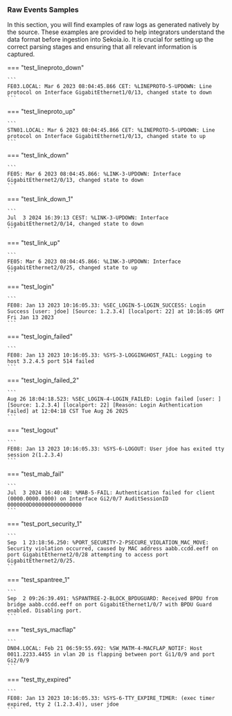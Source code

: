 
### Raw Events Samples

In this section, you will find examples of raw logs as generated natively by the source. These examples are provided to help integrators understand the data format before ingestion into Sekoia.io. It is crucial for setting up the correct parsing stages and ensuring that all relevant information is captured.


=== "test_lineproto_down"

    ```
	FE03.LOCAL: Mar 6 2023 08:04:45.866 CET: %LINEPROTO-5-UPDOWN: Line protocol on Interface GigabitEthernet1/0/13, changed state to down
    ```



=== "test_lineproto_up"

    ```
	STN01.LOCAL: Mar 6 2023 08:04:45.866 CET: %LINEPROTO-5-UPDOWN: Line protocol on Interface GigabitEthernet1/0/13, changed state to up
    ```



=== "test_link_down"

    ```
	FE05: Mar 6 2023 08:04:45.866: %LINK-3-UPDOWN: Interface GigabitEthernet2/0/13, changed state to down
    ```



=== "test_link_down_1"

    ```
	Jul  3 2024 16:39:13 CEST: %LINK-3-UPDOWN: Interface GigabitEthernet2/0/14, changed state to down
    ```



=== "test_link_up"

    ```
	FE05: Mar 6 2023 08:04:45.866: %LINK-3-UPDOWN: Interface GigabitEthernet2/0/25, changed state to up
    ```



=== "test_login"

    ```
	FE08: Jan 13 2023 10:16:05.33: %SEC_LOGIN-5-LOGIN_SUCCESS: Login Success [user: jdoe] [Source: 1.2.3.4] [localport: 22] at 10:16:05 GMT Fri Jan 13 2023
    ```



=== "test_login_failed"

    ```
	FE08: Jan 13 2023 10:16:05.33: %SYS-3-LOGGINGHOST_FAIL: Logging to host 3.2.4.5 port 514 failed
    ```



=== "test_login_failed_2"

    ```
	Aug 26 18:04:18.523: %SEC_LOGIN-4-LOGIN_FAILED: Login failed [user: ] [Source: 1.2.3.4] [localport: 22] [Reason: Login Authentication Failed] at 12:04:18 CST Tue Aug 26 2025
    ```



=== "test_logout"

    ```
	FE08: Jan 13 2023 10:16:05.33: %SYS-6-LOGOUT: User jdoe has exited tty session 2(1.2.3.4)
    ```



=== "test_mab_fail"

    ```
	Jul  3 2024 16:40:48: %MAB-5-FAIL: Authentication failed for client (0000.0000.0000) on Interface Gi2/0/7 AuditSessionID 0000000D0000000000000000
    ```



=== "test_port_security_1"

    ```
	Sep  1 23:18:56.250: %PORT_SECURITY-2-PSECURE_VIOLATION_MAC_MOVE: Security violation occurred, caused by MAC address aabb.ccdd.eeff on port GigabitEthernet2/0/28 attempting to access port GigabitEthernet2/0/25.
    ```



=== "test_spantree_1"

    ```
	Sep  2 09:26:39.491: %SPANTREE-2-BLOCK_BPDUGUARD: Received BPDU from bridge aabb.ccdd.eeff on port GigabitEthernet1/0/7 with BPDU Guard enabled. Disabling port.
    ```



=== "test_sys_macflap"

    ```
	DN04.LOCAL: Feb 21 06:59:55.692: %SW_MATM-4-MACFLAP_NOTIF: Host 0011.2233.4455 in vlan 20 is flapping between port Gi1/0/9 and port Gi2/0/9
    ```



=== "test_tty_expired"

    ```
	FE08: Jan 13 2023 10:16:05.33: %SYS-6-TTY_EXPIRE_TIMER: (exec timer expired, tty 2 (1.2.3.4)), user jdoe
    ```



